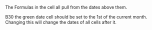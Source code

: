 The Formulas in the cell all pull from the dates above them.

B30 the green date cell should be set to the 1st of the current month. 
Changing this will change the dates of all cells after it.
